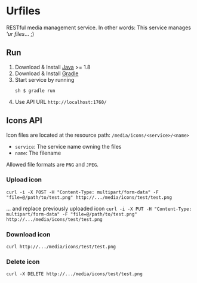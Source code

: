 # Urfiles

RESTful media management service. 
In other words: This service manages _'ur files_... ;)

## Run

1. Download & Install [Java](http://www.oracle.com/technetwork/java/javase/downloads/) >= 1.8
2. Download & Install [Gradle](http://gradle.org/)
3. Start service by running 
   ```
   sh $ gradle run
   ```
4. Use API URL `http://localhost:1760/`

## Icons API

Icon files are located at the resource path: `/media/icons/<service>/<name>`
* `service`: The service name owning the files
* `name`: The filename

Allowed file formats are `PNG` and `JPEG`.

### Upload icon
`curl -i -X POST -H "Content-Type: multipart/form-data" -F "file=@/path/to/test.png" http://.../media/icons/test/test.png`

... and replace previously uploaded icon
`curl -i -X PUT -H "Content-Type: multipart/form-data" -F "file=@/path/to/test.png" http://.../media/icons/test/test.png`

### Download icon
`curl http://.../media/icons/test/test.png`

### Delete icon
`curl -X DELETE http://.../media/icons/test/test.png`

